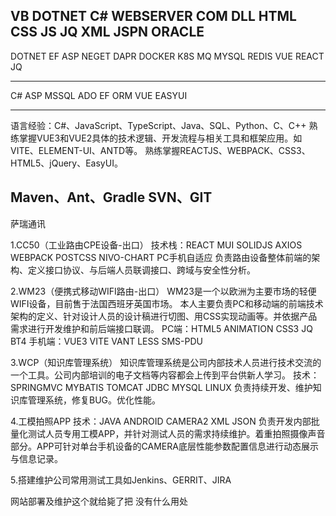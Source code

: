 VB
DOTNET
C#
WEBSERVER
COM
DLL
HTML CSS JS JQ XML JSPN
ORACLE
---------------------------------------
DOTNET EF ASP  NEGET 
DAPR DOCKER K8S MQ
MYSQL REDIS
VUE REACT
 JQ

------------------------------
C# ASP MSSQL ADO EF ORM 
VUE EASYUI 

----------------------------------
语言经验：C#、JavaScript、TypeScript、Java、SQL、Python、C、C++
熟练掌握VUE3和VUE2具体的技术逻辑、开发流程与相关工具和框架应用。如VITE、ELEMENT-UI、ANTD等。
熟练掌握REACTJS、WEBPACK、CSS3、HTML5、jQuery、EasyUI。

Maven、Ant、Gradle
SVN、GIT
------------------------------
萨瑞通讯


1.CC50（工业路由CPE设备-出口）
技术栈：REACT MUI SOLIDJS AXIOS WEBPACK POSTCSS NIVO-CHART
PC手机自适应
负责路由设备整体前端的架构、定义接口协议、与后端人员联调接口、跨域与安全性分析。

2.WM23（便携式移动WIFI路由-出口）
WM23是一个以欧洲为主要市场的轻便WIFI设备，目前售于法国西班牙英国市场。
本人主要负责PC和移动端的前端技术架构的定义、针对设计人员的设计稿进行切图、用CSS实现动画等。并依据产品需求进行开发维护和前后端接口联调。
PC端：HTML5 ANIMATION CSS3 JQ BT4 
手机端：VUE3 VITE VANT LESS SMS-PDU

3.WCP（知识库管理系统）
知识库管理系统是公司内部技术人员进行技术交流的一个工具。公司内部培训的电子文档等内容都会上传到平台供新人学习。
技术：SPRINGMVC MYBATIS TOMCAT JDBC MYSQL LINUX
负责持续开发、维护知识库管理系统，修复BUG。优化性能。

4.工模拍照APP
技术：JAVA ANDROID CAMERA2 XML JSON
负责开发内部批量化测试人员专用工模APP，并针对测试人员的需求持续维护。着重拍照摄像声音部分。APP可针对单台手机设备的CAMERA底层性能参数配置信息进行动态展示与信息记录。

5.搭建维护公司常用测试工具如Jenkins、GERRIT、JIRA



网站部署及维护这个就给毙了把 没有什么用处
